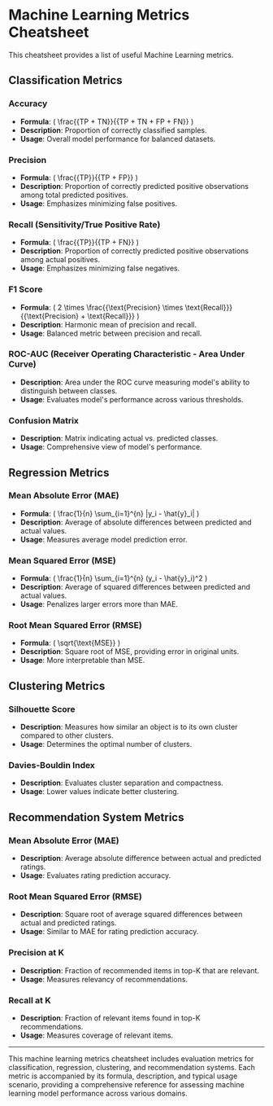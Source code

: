 # Machine Learning Metrics Cheatsheet

This cheatsheet provides a list of useful Machine Learning metrics.

## Classification Metrics

### Accuracy

- **Formula**: \( \frac{{TP + TN}}{{TP + TN + FP + FN}} \)
- **Description**: Proportion of correctly classified samples.
- **Usage**: Overall model performance for balanced datasets.

### Precision

- **Formula**: \( \frac{{TP}}{{TP + FP}} \)
- **Description**: Proportion of correctly predicted positive observations among total predicted positives.
- **Usage**: Emphasizes minimizing false positives.

### Recall (Sensitivity/True Positive Rate)

- **Formula**: \( \frac{{TP}}{{TP + FN}} \)
- **Description**: Proportion of correctly predicted positive observations among actual positives.
- **Usage**: Emphasizes minimizing false negatives.

### F1 Score

- **Formula**: \( 2 \times \frac{{\text{Precision} \times \text{Recall}}}{{\text{Precision} + \text{Recall}}} \)
- **Description**: Harmonic mean of precision and recall.
- **Usage**: Balanced metric between precision and recall.

### ROC-AUC (Receiver Operating Characteristic - Area Under Curve)

- **Description**: Area under the ROC curve measuring model's ability to distinguish between classes.
- **Usage**: Evaluates model's performance across various thresholds.

### Confusion Matrix

- **Description**: Matrix indicating actual vs. predicted classes.
- **Usage**: Comprehensive view of model's performance.

## Regression Metrics

### Mean Absolute Error (MAE)

- **Formula**: \( \frac{1}{n} \sum_{i=1}^{n} |y_i - \hat{y}_i| \)
- **Description**: Average of absolute differences between predicted and actual values.
- **Usage**: Measures average model prediction error.

### Mean Squared Error (MSE)

- **Formula**: \( \frac{1}{n} \sum_{i=1}^{n} (y_i - \hat{y}_i)^2 \)
- **Description**: Average of squared differences between predicted and actual values.
- **Usage**: Penalizes larger errors more than MAE.

### Root Mean Squared Error (RMSE)

- **Formula**: \( \sqrt{\text{MSE}} \)
- **Description**: Square root of MSE, providing error in original units.
- **Usage**: More interpretable than MSE.

## Clustering Metrics

### Silhouette Score

- **Description**: Measures how similar an object is to its own cluster compared to other clusters.
- **Usage**: Determines the optimal number of clusters.

### Davies-Bouldin Index

- **Description**: Evaluates cluster separation and compactness.
- **Usage**: Lower values indicate better clustering.

## Recommendation System Metrics

### Mean Absolute Error (MAE)

- **Description**: Average absolute difference between actual and predicted ratings.
- **Usage**: Evaluates rating prediction accuracy.

### Root Mean Squared Error (RMSE)

- **Description**: Square root of average squared differences between actual and predicted ratings.
- **Usage**: Similar to MAE for rating prediction accuracy.

### Precision at K

- **Description**: Fraction of recommended items in top-K that are relevant.
- **Usage**: Measures relevancy of recommendations.

### Recall at K

- **Description**: Fraction of relevant items found in top-K recommendations.
- **Usage**: Measures coverage of relevant items.

---

This machine learning metrics cheatsheet includes evaluation metrics for classification, regression, clustering, and recommendation systems. Each metric is accompanied by its formula, description, and typical usage scenario, providing a comprehensive reference for assessing machine learning model performance across various domains.